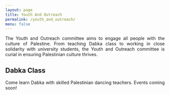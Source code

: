 ```yaml
---
layout: page
title: Youth And Outreach
permalink: /youth_and_outreach/
menu: false
---
```

<p style="text-align: justify;">The Youth and Outreach committee aims to engage all people with the culture of Palestine. From teaching Dabka class to working in close solidarity with university students, the Youth and Outreach committee is curial in ensuring Palestinian culture thrives.</p>

## Dabka Class
<p style="text-align: justify;">Come learn Dabka with skilled Palestinian dancing teachers. Events coming soon!</p>